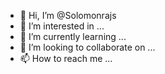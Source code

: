 - 👋 Hi, I’m @Solomonrajs
- 👀 I’m interested in ...
- 🌱 I’m currently learning ...
- 💞️ I’m looking to collaborate on ...
- 📫 How to reach me ...

<!---
Solomonrajs/Solomonrajs is a ✨ special ✨ repository because its `README.md` (this file) appears on your GitHub profile.
You can click the Preview link to take a look at your changes.
--->
